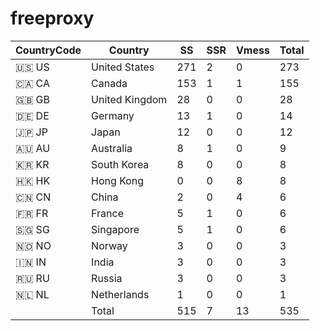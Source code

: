 # freeproxy

|CountryCode|Country|SS|SSR|Vmess|Total|
|  ----  | ----  |  ----  | ----  |  ----  | ----  |
|🇺🇸 US|United States|271|2|0|273|
|🇨🇦 CA|Canada|153|1|1|155|
|🇬🇧 GB|United Kingdom|28|0|0|28|
|🇩🇪 DE|Germany|13|1|0|14|
|🇯🇵 JP|Japan|12|0|0|12|
|🇦🇺 AU|Australia|8|1|0|9|
|🇰🇷 KR|South Korea|8|0|0|8|
|🇭🇰 HK|Hong Kong|0|0|8|8|
|🇨🇳 CN|China|2|0|4|6|
|🇫🇷 FR|France|5|1|0|6|
|🇸🇬 SG|Singapore|5|1|0|6|
|🇳🇴 NO|Norway|3|0|0|3|
|🇮🇳 IN|India|3|0|0|3|
|🇷🇺 RU|Russia|3|0|0|3|
|🇳🇱 NL|Netherlands|1|0|0|1|
||Total|515|7|13|535|
